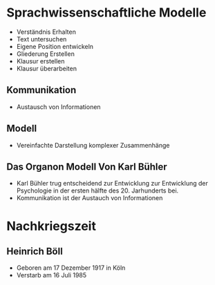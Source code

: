 # Sprachwissenschaftliche Modelle

- Verständnis Erhalten
- Text untersuchen
- Eigene Position entwickeln
- Gliederung Erstellen
- Klausur erstellen
- Klausur überarbeiten

## Kommunikation

- Austausch von Informationen

## Modell

- Vereinfachte Darstellung komplexer Zusammenhänge

## Das Organon Modell Von Karl Bühler

- Karl Bühler trug entscheidend zur Entwicklung zur Entwicklung der Psychologie in der ersten hälfte des 20. Jarhunderts bei.
- Kommunikation ist der Austauch von Informationen

# Nachkriegszeit

## Heinrich Böll

- Geboren am 17 Dezember 1917 in Köln
- Verstarb am 16 Juli 1985
